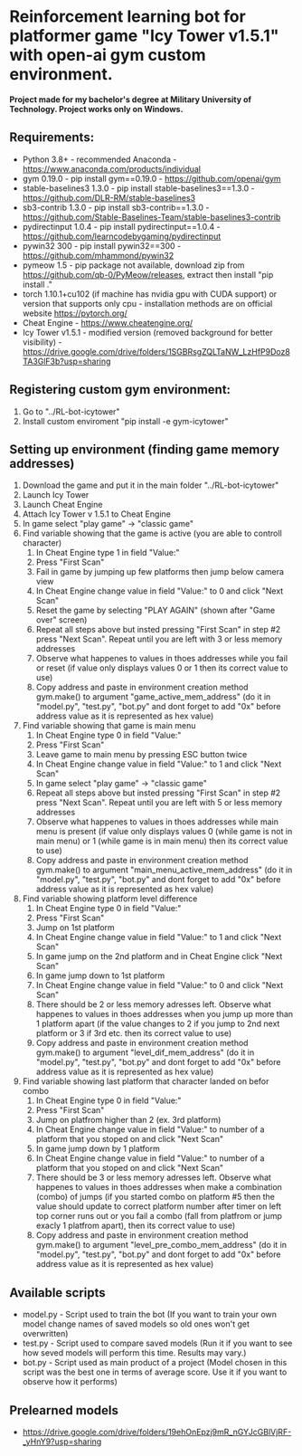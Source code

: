 # Reinforcement learning bot for platformer game "Icy Tower v1.5.1" with open-ai gym custom environment.
**Project made for my bachelor's degree at Military University of Technology. Project works only on Windows.**

## Requirements: 
- Python 3.8+ - recommended Anaconda - https://www.anaconda.com/products/individual
- gym 0.19.0 - pip install gym==0.19.0 - https://github.com/openai/gym 
- stable-baselines3 1.3.0 - pip install stable-baselines3==1.3.0 - https://github.com/DLR-RM/stable-baselines3 
- sb3-contrib 1.3.0 - pip install sb3-contrib==1.3.0 - https://github.com/Stable-Baselines-Team/stable-baselines3-contrib 
- pydirectinput 1.0.4 - pip install pydirectinput==1.0.4 - https://github.com/learncodebygaming/pydirectinput
- pywin32 300 - pip install pywin32==300 - https://github.com/mhammond/pywin32 
- pymeow 1.5 - pip package not available, download zip from https://github.com/qb-0/PyMeow/releases, extract then install "pip install ." 
- torch 1.10.1+cu102 (if machine has nvidia gpu with CUDA support) or version that supports only cpu - installation methods are on official website https://pytorch.org/
- Cheat Engine - https://www.cheatengine.org/
- Icy Tower v1.5.1 - modified version (removed background for better visibility) - https://drive.google.com/drive/folders/1SGBRsgZQLTaNW_LzHfP9Doz8TA3GlF3b?usp=sharing


## Registering custom gym environment: 
1. Go to "../RL-bot-icytower"
2. Install custom enviroment "pip install -e gym-icytower"


## Setting up environment (finding game memory addresses)
1. Download the game and put it in the main folder "../RL-bot-icytower"
2. Launch Icy Tower
3. Launch Cheat Engine 
4. Attach Icy Tower v 1.5.1 to Cheat Engine
5. In game select "play game" -> "classic game"
6. Find variable showing that the game is active (you are able to controll character)
    1. In Cheat Engine type 1 in field "Value:"
    2. Press "First Scan" 
    3. Fail in game by jumping up few platforms then jump below camera view 
    4. In Cheat Engine change value in field "Value:" to 0 and click "Next Scan"
    5. Reset the game by selecting "PLAY AGAIN" (shown after "Game over" screen) 
    6. Repeat all steps above but insted pressing "First Scan" in step #2 press "Next Scan". Repeat until you are left with 3 or less memory addresses 
    7. Observe what happenes to values in thoes addresses while you fail or reset (if value only displays values 0 or 1 then its correct value to use) 
    8. Copy address and paste in environment creation method gym.make() to argument "game_active_mem_address" (do it in "model.py", "test.py", "bot.py" and dont forget to add "0x" before address value as it is represented as hex value)
7. Find variable showing that game is main menu 
    1. In Cheat Engine type 0 in field "Value:"
    2. Press "First Scan" 
    3. Leave game to main menu by pressing ESC button twice 
    4. In Cheat Engine change value in field "Value:" to 1 and click "Next Scan" 
    5. In game select "play game" -> "classic game"
    6. Repeat all steps above but insted pressing "First Scan" in step #2 press "Next Scan". Repeat until you are left with 5 or less memory addresses 
    7. Observe what happenes to values in thoes addresses while main menu is present (if value only displays values 0 (while game is not in main menu) or 1 (while game is in main menu) then its correct value to use) 
    8. Copy address and paste in environment creation method gym.make() to argument "main_menu_active_mem_address" (do it in "model.py", "test.py", "bot.py" and dont forget to add "0x" before address value as it is represented as hex value)
8. Find variable showing platform level difference 
    1. In Cheat Engine type 0 in field "Value:"
    2. Press "First Scan" 
    3. Jump on 1st platform 
    4. In Cheat Engine change value in field "Value:" to 1 and click "Next Scan" 
    5. In game jump on the 2nd platform and in Cheat Engine click "Next Scan"
    6. In game jump down to 1st platform 
    7. In Cheat Engine change value in field "Value:" to 0 and click "Next Scan" 
    8. There should be 2 or less memory adresses left. Observe what happenes to values in thoes addresses when you jump up more than 1 platform apart (if the value changes to 2 if you jump to 2nd next platform or 3 if 3rd etc. then its correct value to use) 
    9. Copy address and paste in environment creation method gym.make() to argument "level_dif_mem_address" (do it in "model.py", "test.py", "bot.py" and dont forget to add "0x" before address value as it is represented as hex value)
9. Find variable showing last platform that character landed on befor combo 
    1. In Cheat Engine type 0 in field "Value:"
    2. Press "First Scan" 
    3. Jump on platfrom higher than 2 (ex. 3rd platform)
    4. In Cheat Engine change value in field "Value:" to number of a platform that you stoped on and click "Next Scan" 
    5. In game jump down by 1 platform 
    6. In Cheat Engine change value in field "Value:" to number of a platform that you stoped on and click "Next Scan" 
    7. There should be 3 or less memory adresses left. Observe what happenes to values in thoes addresses when make a combination (combo) of jumps (if you started combo on platform #5 then the value should update to correct platform number after timer on left top corner runs out or you fail a combo (fall from platfrom or jump exacly 1 platfrom apart), then its correct value to use) 
    8. Copy address and paste in environment creation method gym.make() to argument "level_pre_combo_mem_address" (do it in "model.py", "test.py", "bot.py" and dont forget to add "0x" before address value as it is represented as hex value)

##  Available scripts 
- model.py - Script used to train the bot (If you want to train your own model change names of saved models so old ones won't get overwritten)
- test.py - Script used to compare saved models (Run it if you want to see how seved models will perform this time. Results may vary.)
- bot.py - Script used as main product of a project (Model chosen in this script was the best one in terms of average score. Use it if you want to observe how it performs)

## Prelearned models
- https://drive.google.com/drive/folders/19ehOnEpzj9mR_nGYJcGBlVjRF-_yHnY9?usp=sharing

